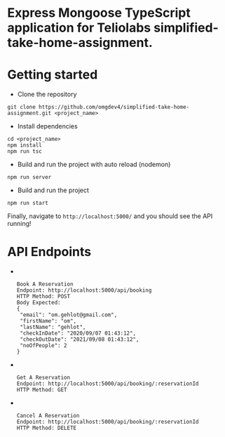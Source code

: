 # Express Mongoose TypeScript application for Teliolabs simplified-take-home-assignment.

# Getting started

- Clone the repository

```
git clone https://github.com/omgdev4/simplified-take-home-assignment.git <project_name>
```

- Install dependencies

```
cd <project_name>
npm install
npm run tsc
```

- Build and run the project with auto reload (nodemon)

```
npm run server
```

- Build and run the project

```
npm run start
```

Finally, navigate to `http://localhost:5000/` and you should see the API running!

# API Endpoints
-
```
   Book A Reservation 
   Endpoint: http://localhost:5000/api/booking
   HTTP Method: POST
   Body Expected:
   {
    "email": "om.gehlot@gmail.com",
    "firstName": "om",
    "lastName": "gehlot",
    "checkInDate": "2020/09/07 01:43:12",
    "checkOutDate": "2021/09/08 01:43:12",
    "noOfPeople": 2
   }
```
- 
```
   Get A Reservation 
   Endpoint: http://localhost:5000/api/booking/:reservationId
   HTTP Method: GET
```
- 
```
   Cancel A Reservation 
   Endpoint: http://localhost:5000/api/booking/:reservationId
   HTTP Method: DELETE
```